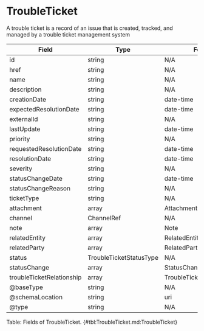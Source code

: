 <!--
    ATTENTION: This file was generated via gradle!
               Do NOT manually edit this file! Any such changes will be overwritten!
-->

# TroubleTicket

A trouble ticket is a record of an issue that is created, tracked, and managed by a trouble ticket management system

| Field | Type | Format | Required |
|-------|---|--------|---|
| id | string | N/A | No |
| href | string | N/A | No |
| name | string | N/A | No |
| description | string | N/A | No |
| creationDate | string | date-time | No |
| expectedResolutionDate | string | date-time | No |
| externalId | string | N/A | No |
| lastUpdate | string | date-time | No |
| priority | string | N/A | No |
| requestedResolutionDate | string | date-time | No |
| resolutionDate | string | date-time | No |
| severity | string | N/A | No |
| statusChangeDate | string | date-time | No |
| statusChangeReason | string | N/A | No |
| ticketType | string | N/A | No |
| attachment | array | AttachmentOrDocumentRef | No |
| channel | ChannelRef | N/A | No |
| note | array | Note | No |
| relatedEntity | array | RelatedEntity | No |
| relatedParty | array | RelatedParty | No |
| status | TroubleTicketStatusType | N/A | No |
| statusChange | array | StatusChange | No |
| troubleTicketRelationship | array | TroubleTicketRelationship | No |
| \@baseType | string | N/A | No |
| \@schemaLocation | string | uri | No |
| \@type | string | N/A | No |

Table: Fields of TroubleTicket. {#tbl:TroubleTicket.md:TroubleTicket}
